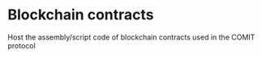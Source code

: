 # Blockchain contracts
Host the assembly/script code of blockchain contracts used in the COMIT protocol
